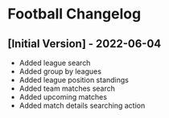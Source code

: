 # Football Changelog

## [Initial Version] - 2022-06-04
- Added league search
- Added group by leagues
- Added league position standings
- Added team matches search
- Added upcoming matches
- Added match details searching action